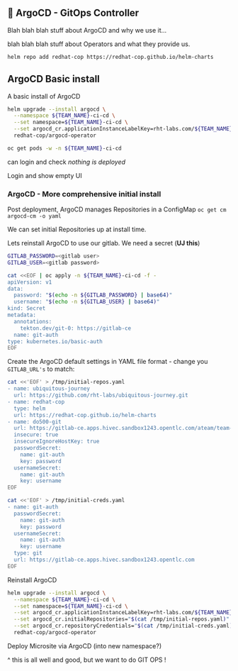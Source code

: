 ## 🐙 ArgoCD - GitOps Controller
Blah blah blah stuff about ArgoCD and why we use it...

blah blah blah stuff about Operators and what they provide us.

```bash
helm repo add redhat-cop https://redhat-cop.github.io/helm-charts
```

## ArgoCD Basic install

A basic install of ArgoCD
```bash
helm upgrade --install argocd \
  --namespace ${TEAM_NAME}-ci-cd \
  --set namespace=${TEAM_NAME}-ci-cd \
  --set argocd_cr.applicationInstanceLabelKey=rht-labs.com/${TEAM_NAME} \
  redhat-cop/argocd-operator
```

```bash
oc get pods -w -n ${TEAM_NAME}-ci-cd
```

can login and check _nothing is deployed_

Login and show empty UI

### ArgoCD - More comprehensive initial install

Post deployment, ArgoCD manages Repositories in a ConfigMap ```oc get cm argocd-cm -o yaml```

We can set initial Repositories up at install time.

Lets reinstall ArgoCD to use our gitlab. We need a secret (**UJ this**)
```bash
GITLAB_PASSWORD=<gitlab user>
GITLAB_USER=<gitlab password>

cat <<EOF | oc apply -n ${TEAM_NAME}-ci-cd -f -
apiVersion: v1
data:
  password: "$(echo -n ${GITLAB_PASSWORD} | base64)"
  username: "$(echo -n ${GITLAB_USER} | base64)"
kind: Secret
metadata:
  annotations:
    tekton.dev/git-0: https://gitlab-ce
  name: git-auth
type: kubernetes.io/basic-auth
EOF
```

Create the ArgoCD default settings in YAML file format - change you `GITLAB_URL's` to match:
```bash
cat <<'EOF' > /tmp/initial-repos.yaml
- name: ubiquitous-journey
  url: https://github.com/rht-labs/ubiquitous-journey.git
- name: redhat-cop
  type: helm
  url: https://redhat-cop.github.io/helm-charts
- name: do500-git
  url: https://gitlab-ce.apps.hivec.sandbox1243.opentlc.com/ateam/team-excercise.git
  insecure: true
  insecureIgnoreHostKey: true 
  passwordSecret:
    name: git-auth
    key: password
  usernameSecret:
    name: git-auth
    key: username  
EOF

cat <<'EOF' > /tmp/initial-creds.yaml
- name: git-auth
  passwordSecret:
    name: git-auth
    key: password
  usernameSecret:
    name: git-auth
    key: username
  type: git
  url: https://gitlab-ce.apps.hivec.sandbox1243.opentlc.com
EOF
```

Reinstall ArgoCD
```bash
helm upgrade --install argocd \
  --namespace ${TEAM_NAME}-ci-cd \
  --set namespace=${TEAM_NAME}-ci-cd \
  --set argocd_cr.applicationInstanceLabelKey=rht-labs.com/${TEAM_NAME} \
  --set argocd_cr.initialRepositories="$(cat /tmp/initial-repos.yaml)" \
  --set argocd_cr.repositoryCredentials="$(cat /tmp/initial-creds.yaml)" \
  redhat-cop/argocd-operator
```

Deploy Microsite via ArgoCD (into new namespace?)

^ this is all well and good, but we want to do GIT OPS !
